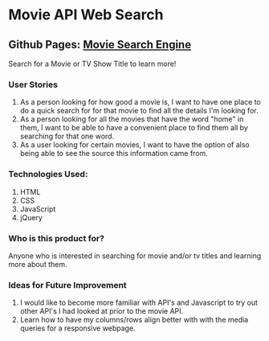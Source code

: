 # Movie API Web Search

## Github Pages: [Movie Search Engine](https://saiken86807.github.io/movie_api_web_search/) 
Search for a Movie or TV Show Title to learn more!

### User Stories
1. As a person looking for how good a movie is, I want to have one place to do a quick search for for that movie to find all the details I'm looking for.
2. As a person looking for all the movies that have the word "home" in them, I want to be able to have a convenient place to find them all by searching for that one word.
3. As a user looking for certain movies, I want to have the option of also being able to see the source this information came from.

### Technologies Used:
1. HTML
2. CSS
3. JavaScript
4. jQuery

### Who is this product for?
Anyone who is interested in searching for movie and/or tv titles and learning more about them. 

### Ideas for Future Improvement
1. I would like to become more familiar with API's and Javascript to try out other API's I had looked at prior to the movie API.
2. Learn how to have my columns/rows align better with with the media queries for a responsive webpage.

